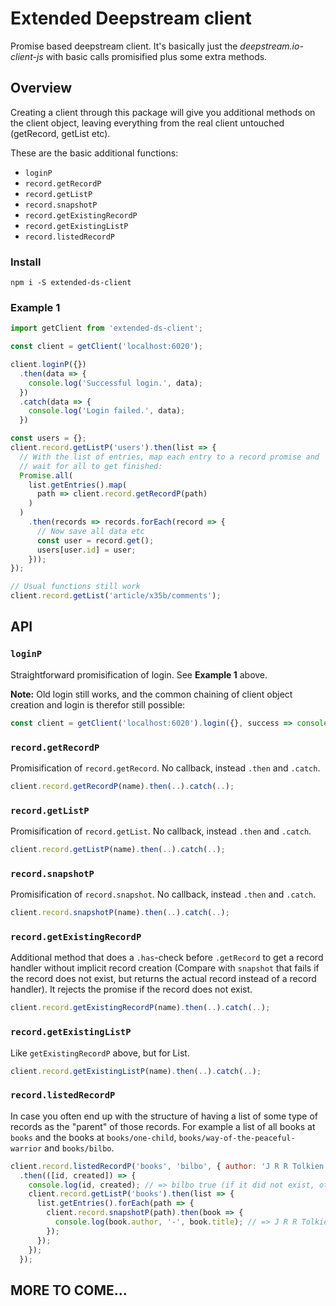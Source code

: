 # Extended Deepstream client

Promise based deepstream client. It's basically just the *deepstream.io-client-js* with basic calls promisified plus some extra methods.

## Overview

Creating a client through this package will give you additional methods on the client object, leaving everything from the real client untouched (getRecord, getList etc).

These are the basic additional functions:
- `loginP`
- `record.getRecordP`
- `record.getListP`
- `record.snapshotP`
- `record.getExistingRecordP`
- `record.getExistingListP`
- `record.listedRecordP`

### Install

`npm i -S extended-ds-client`

### Example 1

```javascript
import getClient from 'extended-ds-client';

const client = getClient('localhost:6020');

client.loginP({})
  .then(data => {
    console.log('Successful login.', data);
  })
  .catch(data => {
    console.log('Login failed.', data);
  })

const users = {};
client.record.getListP('users').then(list => {
  // With the list of entries, map each entry to a record promise and
  // wait for all to get finished:
  Promise.all(
    list.getEntries().map(
      path => client.record.getRecordP(path)
    )
  )
    .then(records => records.forEach(record => {
      // Now save all data etc
      const user = record.get();
      users[user.id] = user;
    }));
});

// Usual functions still work
client.record.getList('article/x35b/comments');
```

## API

### `loginP`

Straightforward promisification of login. See **Example 1** above.

**Note:** Old login still works, and the common chaining of client object creation and login is therefor still possible:

```javascript
const client = getClient('localhost:6020').login({}, success => console.log(success));
```

### `record.getRecordP`

Promisification of `record.getRecord`. No callback, instead `.then` and `.catch`.

```javascript
client.record.getRecordP(name).then(..).catch(..);
```

### `record.getListP`

Promisification of `record.getList`. No callback, instead `.then` and `.catch`.

```javascript
client.record.getListP(name).then(..).catch(..);
```

### `record.snapshotP`

Promisification of `record.snapshot`. No callback, instead `.then` and `.catch`.

```javascript
client.record.snapshotP(name).then(..).catch(..);
```

### `record.getExistingRecordP`

Additional method that does a `.has`-check before `.getRecord` to get a record handler without implicit record creation (Compare with `snapshot` that fails if the record does not exist, but returns the actual record instead of a record handler). It rejects the promise if the record does not exist.

```javascript
client.record.getExistingRecordP(name).then(..).catch(..);
```

### `record.getExistingListP`

Like `getExistingRecordP` above, but for List.

```javascript
client.record.getExistingListP(name).then(..).catch(..);
```

### `record.listedRecordP`

In case you often end up with the structure of having a list of some type of records as the "parent" of those records. For example a list of all books at `books` and the books at `books/one-child`, `books/way-of-the-peaceful-warrior` and `books/bilbo`.

```javascript
client.record.listedRecordP('books', 'bilbo', { author: 'J R R Tolkien', title: 'Bilbo' })
  .then(([id, created]) => {
    console.log(id, created); // => bilbo true (if it did not exist, otherwise false)
    client.record.getListP('books').then(list => {
      list.getEntries().forEach(path => {
        client.record.snapshotP(path).then(book => {
          console.log(book.author, '-', book.title); // => J R R Tolkien - Bilbo
        });
      });
    });
  });
```

## MORE TO COME...
